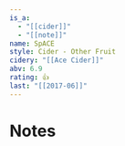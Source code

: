 ```yaml
---
is_a:
  - "[[cider]]"
  - "[[note]]"
name: SpACE
style: Cider - Other Fruit
cidery: "[[Ace Cider]]"
abv: 6.9
rating: 👍
last: "[[2017-06]]"
---
```

# Notes

